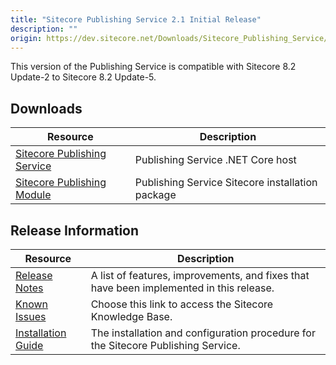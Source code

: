 ```yaml
---
title: "Sitecore Publishing Service 2.1 Initial Release"
description: ""
origin: https://dev.sitecore.net/Downloads/Sitecore_Publishing_Service/21/Sitecore_Publishing_Service_21_Initial_Release.aspx
---
```


This version of the Publishing Service is compatible with Sitecore 8.2 Update-2 to Sitecore 8.2 Update-5.

## Downloads

 | Resource | Description |
 | --- | --- |
 | [Sitecore Publishing Service](https://scdp.blob.core.windows.net/downloads/Sitecore%20Publishing%20Service/21/Sitecore%20Publishing%20Service%2021%20Initial%20Release/Secure/Sitecore%20Publishing%20Service%202.1.0%20rev.%20171009.zip) | Publishing Service .NET Core host |
 | [Sitecore Publishing Module](https://scdp.blob.core.windows.net/downloads/Sitecore%20Publishing%20Service/21/Sitecore%20Publishing%20Service%2021%20Initial%20Release/Secure/Sitecore%20Publishing%20Module%202.1.0%20rev.%20171009.zip) | Publishing Service Sitecore installation package |

## Release Information

 | Resource | Description |
 | --- | --- |
 | [Release Notes](/downloads/Sitecore_Publishing_Service/21/Sitecore_Publishing_Service_21_Initial_Release/Release_Notes) | A list of features, improvements, and fixes that have been implemented in this release. |
 | [Known Issues](https://kb.sitecore.net/articles/431510) | Choose this link to access the Sitecore Knowledge Base. |
 | [Installation Guide](https://scdp.blob.core.windows.net/downloads/Sitecore%20Publishing%20Service/21/Sitecore%20Publishing%20Service%2021%20Initial%20Release/Secure/Publishing-Service-Installation-and-Configuration-Guide-2.1.pdf) | The installation and configuration procedure for the Sitecore Publishing Service. |